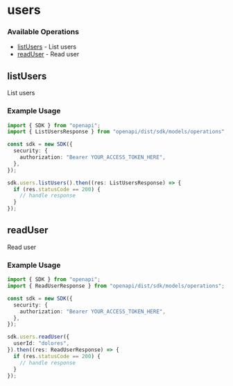 # users

### Available Operations

* [listUsers](#listusers) - List users
* [readUser](#readuser) - Read user

## listUsers

List users

### Example Usage

```typescript
import { SDK } from "openapi";
import { ListUsersResponse } from "openapi/dist/sdk/models/operations";

const sdk = new SDK({
  security: {
    authorization: "Bearer YOUR_ACCESS_TOKEN_HERE",
  },
});

sdk.users.listUsers().then((res: ListUsersResponse) => {
  if (res.statusCode == 200) {
    // handle response
  }
});
```

## readUser

Read user

### Example Usage

```typescript
import { SDK } from "openapi";
import { ReadUserResponse } from "openapi/dist/sdk/models/operations";

const sdk = new SDK({
  security: {
    authorization: "Bearer YOUR_ACCESS_TOKEN_HERE",
  },
});

sdk.users.readUser({
  userId: "dolores",
}).then((res: ReadUserResponse) => {
  if (res.statusCode == 200) {
    // handle response
  }
});
```

